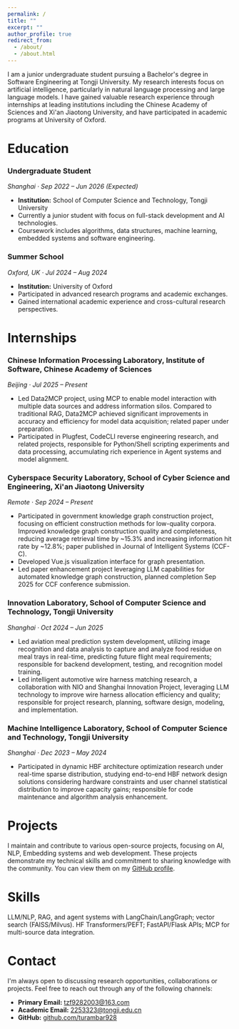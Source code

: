 ```yaml
---
permalink: /
title: ""
excerpt: ""
author_profile: true
redirect_from: 
  - /about/
  - /about.html
---
```


<span class='anchor' id='about-me'></span>
I am a junior undergraduate student pursuing a Bachelor's degree in Software Engineering at Tongji University. My research interests focus on artificial intelligence, particularly in natural language processing and large language models. I have gained valuable research experience through internships at leading institutions including the Chinese Academy of Sciences and Xi'an Jiaotong University, and have participated in academic programs at University of Oxford.

<span class='anchor' id='education'></span>
# Education

### Undergraduate Student
*Shanghai · Sep 2022 – Jun 2026 (Expected)*
* **Institution:** School of Computer Science and Technology, Tongji University
* Currently a junior student with focus on full-stack development and AI technologies.
* Coursework includes algorithms, data structures, machine learning, embedded systems and software engineering.

### Summer School
*Oxford, UK · Jul 2024 – Aug 2024*
* **Institution:** University of Oxford
* Participated in advanced research programs and academic exchanges.
* Gained international academic experience and cross-cultural research perspectives.

<span class='anchor' id='internships'></span>
# Internships

### Chinese Information Processing Laboratory, Institute of Software, Chinese Academy of Sciences
*Beijing · Jul 2025 – Present*
* Led Data2MCP project, using MCP to enable model interaction with multiple data sources and address information silos. Compared to traditional RAG, Data2MCP achieved significant improvements in accuracy and efficiency for model data acquisition; related paper under preparation.
* Participated in Plugfest, CodeCLI reverse engineering research, and related projects, responsible for Python/Shell scripting experiments and data processing, accumulating rich experience in Agent systems and model alignment.

### Cyberspace Security Laboratory, School of Cyber Science and Engineering, Xi'an Jiaotong University
*Remote · Sep 2024 – Present*
* Participated in government knowledge graph construction project, focusing on efficient construction methods for low-quality corpora. Improved knowledge graph construction quality and completeness, reducing average retrieval time by ~15.3% and increasing information hit rate by ~12.8%; paper published in Journal of Intelligent Systems (CCF-C).
* Developed Vue.js visualization interface for graph presentation.
* Led paper enhancement project leveraging LLM capabilities for automated knowledge graph construction, planned completion Sep 2025 for CCF conference submission.

### Innovation Laboratory, School of Computer Science and Technology, Tongji University
*Shanghai · Oct 2024 – Jun 2025*
* Led aviation meal prediction system development, utilizing image recognition and data analysis to capture and analyze food residue on meal trays in real-time, predicting future flight meal requirements; responsible for backend development, testing, and recognition model training.
* Led intelligent automotive wire harness matching research, a collaboration with NIO and Shanghai Innovation Project, leveraging LLM technology to improve wire harness allocation efficiency and quality; responsible for project research, planning, software design, modeling, and implementation.

### Machine Intelligence Laboratory, School of Computer Science and Technology, Tongji University
*Shanghai · Dec 2023 – May 2024*
* Participated in dynamic HBF architecture optimization research under real-time sparse distribution, studying end-to-end HBF network design solutions considering hardware constraints and user channel statistical distribution to improve capacity gains; responsible for code maintenance and algorithm analysis enhancement.

<span class='anchor' id='projects'></span>
# Projects

I maintain and contribute to various open-source projects, focusing on AI, NLP, Embedding systems and web development. These projects demonstrate my technical skills and commitment to sharing knowledge with the community. You can view them on my [GitHub profile](https://github.com/turambar928).

<span class='anchor' id='skills'></span>
# Skills

LLM/NLP, RAG, and agent systems with LangChain/LangGraph; vector search (FAISS/Milvus).
HF Transformers/PEFT; FastAPI/Flask APIs; MCP for multi-source data integration.

# Contact

I'm always open to discussing research opportunities, collaborations or projects. Feel free to reach out through any of the following channels:

*   **Primary Email:** [tzf9282003@163.com](mailto:tzf9282003@163.com)
*   **Academic Email:** [2253323@tongji.edu.cn](mailto:2253323@tongji.edu.cn)
*   **GitHub:** [github.com/turambar928](https://github.com/turambar928)